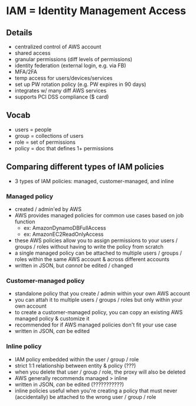 # IAM = Identity Management Access

## Details
- centralized control of AWS account
- shared access
- granular permissions (diff levels of permissions)
- identity federation (external login, e.g. via FB)
- MFA/2FA
- temp access for users/devices/services
- set up PW rotation policy (e.g. PW expires in 90 days)
- integrates w/ many diff AWS services
- supports PCI DSS compliance ($ card)

## Vocab
- users = people
- group = collections of users
- role = set of permissions
- policy = doc that defines 1+ permissions

## Comparing different types of IAM policies
- 3 types of IAM policies: managed, customer-managed, and inline

### Managed policy
- created / admin'ed by AWS
- AWS provides managed policies for common use cases based on job function
  * ex: AmazonDynamoDBFullAccess
  * ex: AmazonEC2ReadOnlyAccess
- these AWS policies allow you to assign permissions to your users / groups / roles without having to write the policy from scratch
- a single managed policy can be attached to multiple users / groups / roles within the same AWS account & across different accounts
- written in JSON, but _cannot_ be edited / changed

### Customer-managed policy
- standalone policy that you create / admin within your own AWS account
- you can attah it to multiple users / groups / roles but only within your own account
- to create a customer-managed policy, you can copy an existing AWS managed policy & customize it
- recommended for if AWS managed policies don't fit your use case
- written in JSON, _can_ be edited

### Inline policy
- IAM policy embedded within the user / group / role
- strict 1:1 relationship between entity & policy (???)
- when you delete that user / group / role, the proxy will also be deleted
- AWS generally recommends managed > inline
- written in JSON, _can_ be edited (???????????)
- inline policies useful when you're creating a policy that must never (accidentally) be attached to the wrong user / group / role